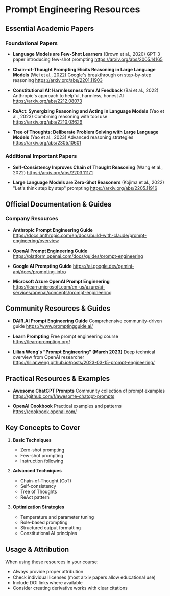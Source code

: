 # Prompt Engineering Resources

## Essential Academic Papers

### Foundational Papers
- **Language Models are Few-Shot Learners** (Brown et al., 2020)
  GPT-3 paper introducing few-shot prompting
  https://arxiv.org/abs/2005.14165

- **Chain-of-Thought Prompting Elicits Reasoning in Large Language Models** (Wei et al., 2022)
  Google's breakthrough on step-by-step reasoning
  https://arxiv.org/abs/2201.11903

- **Constitutional AI: Harmlessness from AI Feedback** (Bai et al., 2022)
  Anthropic's approach to helpful, harmless, honest AI
  https://arxiv.org/abs/2212.08073

- **ReAct: Synergizing Reasoning and Acting in Language Models** (Yao et al., 2023)
  Combining reasoning with tool use
  https://arxiv.org/abs/2210.03629

- **Tree of Thoughts: Deliberate Problem Solving with Large Language Models** (Yao et al., 2023)
  Advanced reasoning strategies
  https://arxiv.org/abs/2305.10601

### Additional Important Papers
- **Self-Consistency Improves Chain of Thought Reasoning** (Wang et al., 2022)
  https://arxiv.org/abs/2203.11171

- **Large Language Models are Zero-Shot Reasoners** (Kojima et al., 2022)
  "Let's think step by step" prompting
  https://arxiv.org/abs/2205.11916

## Official Documentation & Guides

### Company Resources
- **Anthropic Prompt Engineering Guide**
  https://docs.anthropic.com/en/docs/build-with-claude/prompt-engineering/overview

- **OpenAI Prompt Engineering Guide**
  https://platform.openai.com/docs/guides/prompt-engineering

- **Google AI Prompting Guide**
  https://ai.google.dev/gemini-api/docs/prompting-intro

- **Microsoft Azure OpenAI Prompt Engineering**
  https://learn.microsoft.com/en-us/azure/ai-services/openai/concepts/prompt-engineering

## Community Resources & Guides

- **DAIR.AI Prompt Engineering Guide**
  Comprehensive community-driven guide
  https://www.promptingguide.ai/

- **Learn Prompting**
  Free prompt engineering course
  https://learnprompting.org/

- **Lilian Weng's "Prompt Engineering" (March 2023)**
  Deep technical overview from OpenAI researcher
  https://lilianweng.github.io/posts/2023-03-15-prompt-engineering/

## Practical Resources & Examples

- **Awesome ChatGPT Prompts**
  Community collection of prompt examples
  https://github.com/f/awesome-chatgpt-prompts

- **OpenAI Cookbook**
  Practical examples and patterns
  https://cookbook.openai.com/

## Key Concepts to Cover

1. **Basic Techniques**
   - Zero-shot prompting
   - Few-shot prompting
   - Instruction following

2. **Advanced Techniques**
   - Chain-of-Thought (CoT)
   - Self-consistency
   - Tree of Thoughts
   - ReAct pattern

3. **Optimization Strategies**
   - Temperature and parameter tuning
   - Role-based prompting
   - Structured output formatting
   - Constitutional AI principles

## Usage & Attribution

When using these resources in your course:
- Always provide proper attribution
- Check individual licenses (most arxiv papers allow educational use)
- Include DOI links where available
- Consider creating derivative works with clear citations
